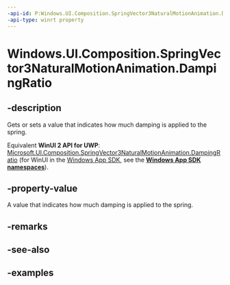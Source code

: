 ```yaml
---
-api-id: P:Windows.UI.Composition.SpringVector3NaturalMotionAnimation.DampingRatio
-api-type: winrt property
---
```


<!-- Property syntax.
public float DampingRatio { get;  set; }
-->

# Windows.UI.Composition.SpringVector3NaturalMotionAnimation.DampingRatio

## -description

Gets or sets a value that indicates how much damping is applied to the spring.

Equivalent **WinUI 2 API for UWP**: [Microsoft.UI.Composition.SpringVector3NaturalMotionAnimation.DampingRatio](/windows/winui/api/microsoft.ui.composition.springvector3naturalmotionanimation.dampingratio) (for WinUI in the [Windows App SDK](/windows/apps/windows-app-sdk/), see the **[Windows App SDK namespaces](/windows/windows-app-sdk/api/winrt/)**).

## -property-value

A value that indicates how much damping is applied to the spring.

## -remarks

## -see-also

## -examples

